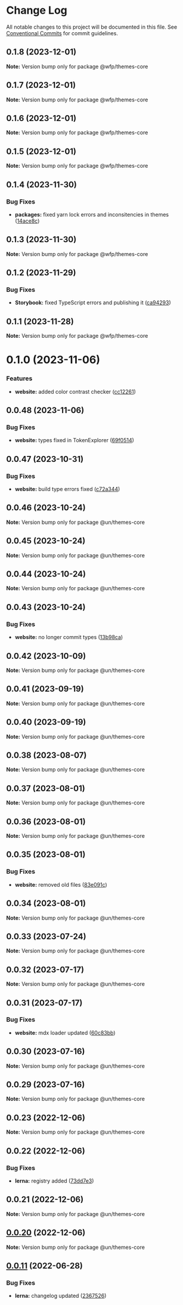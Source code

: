# Change Log

All notable changes to this project will be documented in this file.
See [Conventional Commits](https://conventionalcommits.org) for commit guidelines.

## 0.1.8 (2023-12-01)

**Note:** Version bump only for package @wfp/themes-core





## 0.1.7 (2023-12-01)

**Note:** Version bump only for package @wfp/themes-core





## 0.1.6 (2023-12-01)

**Note:** Version bump only for package @wfp/themes-core





## 0.1.5 (2023-12-01)

**Note:** Version bump only for package @wfp/themes-core





## 0.1.4 (2023-11-30)


### Bug Fixes

* **packages:** fixed yarn lock errors and inconsitencies in themes ([14ace8c](https://github.com/wfp/designsystem/commit/14ace8cc950c85a8b7220c516d7eaca2cbc8df48))





## 0.1.3 (2023-11-30)

**Note:** Version bump only for package @wfp/themes-core





## 0.1.2 (2023-11-29)


### Bug Fixes

* **Storybook:** fixed TypeScript errors and publishing it ([ca94293](https://github.com/carbon-design-system/carbon/commit/ca942938534e06d98a5799340d21aa0a58cb6847))





## 0.1.1 (2023-11-28)

**Note:** Version bump only for package @wfp/themes-core





# 0.1.0 (2023-11-06)


### Features

* **website:** added color contrast checker ([cc12261](https://github.com/carbon-design-system/carbon/commit/cc122617dc46fcfe8c8913b405837d549ad2f8f0))





## 0.0.48 (2023-11-06)


### Bug Fixes

* **website:** types fixed in TokenExplorer ([69f0514](https://github.com/carbon-design-system/carbon/commit/69f051402c3fe011e026aae5ffee006c9412ae8f))





## 0.0.47 (2023-10-31)


### Bug Fixes

* **website:** build type errors fixed ([c72a344](https://github.com/carbon-design-system/carbon/commit/c72a3440fc4ef3f29fdacb24e853e315bc54fe0b))





## 0.0.46 (2023-10-24)

**Note:** Version bump only for package @un/themes-core





## 0.0.45 (2023-10-24)

**Note:** Version bump only for package @un/themes-core





## 0.0.44 (2023-10-24)

**Note:** Version bump only for package @un/themes-core





## 0.0.43 (2023-10-24)


### Bug Fixes

* **website:** no longer commit types ([13b98ca](https://github.com/carbon-design-system/carbon/commit/13b98ca873487caa77dbc0828da85c9c136ce6a5))





## 0.0.42 (2023-10-09)

**Note:** Version bump only for package @un/themes-core





## 0.0.41 (2023-09-19)

**Note:** Version bump only for package @un/themes-core





## 0.0.40 (2023-09-19)

**Note:** Version bump only for package @un/themes-core





## 0.0.38 (2023-08-07)

**Note:** Version bump only for package @un/themes-core





## 0.0.37 (2023-08-01)

**Note:** Version bump only for package @un/themes-core





## 0.0.36 (2023-08-01)

**Note:** Version bump only for package @un/themes-core





## 0.0.35 (2023-08-01)


### Bug Fixes

* **website:** removed old files ([83e091c](https://github.com/carbon-design-system/carbon/commit/83e091c04153ac227dbad158e999cb4f247c58ce))





## 0.0.34 (2023-08-01)

**Note:** Version bump only for package @un/themes-core





## 0.0.33 (2023-07-24)

**Note:** Version bump only for package @un/themes-core





## 0.0.32 (2023-07-17)

**Note:** Version bump only for package @un/themes-core





## 0.0.31 (2023-07-17)


### Bug Fixes

* **website:** mdx loader updated ([60c83bb](https://github.com/carbon-design-system/carbon/commit/60c83bba74621ba5a93c9718bc49e4cdfbc807b6))





## 0.0.30 (2023-07-16)

**Note:** Version bump only for package @un/themes-core





## 0.0.29 (2023-07-16)

**Note:** Version bump only for package @un/themes-core





## 0.0.23 (2022-12-06)

**Note:** Version bump only for package @un/themes-core

## 0.0.22 (2022-12-06)

### Bug Fixes

- **lerna:** registry added ([73dd7e3](https://github.com/carbon-design-system/carbon/commit/73dd7e367e91bc1a372aa7e3f841f7f24a1b6934))

## 0.0.21 (2022-12-06)

**Note:** Version bump only for package @un/themes-core

## [0.0.20](https://github.com/carbon-design-system/carbon/compare/@un/themes-core@0.0.19...@un/themes-core@0.0.20) (2022-12-06)

**Note:** Version bump only for package @un/themes-core

## [0.0.11](https://github.com/carbon-design-system/carbon/compare/@un/themes-core@0.0.10...@un/themes-core@0.0.11) (2022-06-28)

### Bug Fixes

- **lerna:** changelog updated ([2367526](https://github.com/carbon-design-system/carbon/commit/236752651f113088dc7bee3921e5c06213c1f72e))
